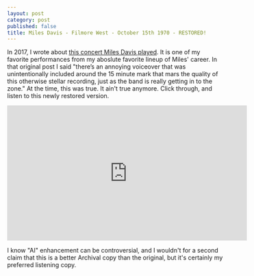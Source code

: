 ```yaml
---
layout: post
category: post
published: false
title: Miles Davis - Filmore West - October 15th 1970 - RESTORED!
---
```

In 2017, I wrote about [this concert Miles Davis played](https://ajroach42.com/miles-davis-fillmore-west-october-15th-1970/). It is one of my favorite performances from my aboslute favorite lineup of Miles' career. In that original post I said "there’s an annoying voiceover that was unintentionally included around the 15 minute mark that mars the quality of this otherwise stellar recording, just as the band is really getting in to the zone." At the time, this was true. It ain't true anymore. Click through, and listen to this newly restored version. 

<iframe width="560" height="315" src="https://www.youtube.com/embed/r-Ldz-QAJGY" title="YouTube video player" frameborder="0" allow="accelerometer; autoplay; clipboard-write; encrypted-media; gyroscope; picture-in-picture" allowfullscreen></iframe>

I know "AI" enhancement can be controversial, and I wouldn't for a second claim that this is a better Archival copy than the original, but it's certainly my preferred listening copy. 

